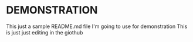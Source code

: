 # DEMONSTRATION


This just a sample README.md file I'm going to use for demonstration
This is just just editing in the giothub
